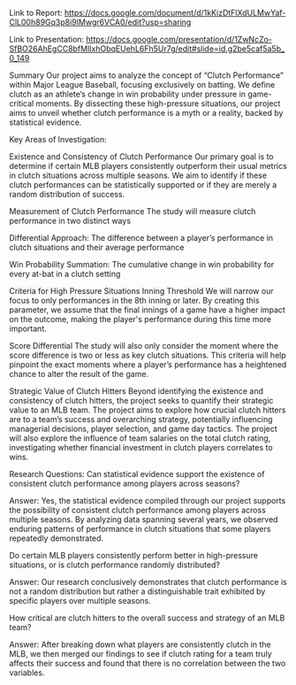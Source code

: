 Link to Report:
https://docs.google.com/document/d/1kKizDtFlXdULMwYaf-ClL00h89Gq3p8i9IMwgr6VCA0/edit?usp=sharing

Link to Presentation:
https://docs.google.com/presentation/d/1ZwNcZo-SfBO26AhEgCC8bfMlIxhObqEUehL6Fh5Ur7g/edit#slide=id.g2be5caf5a5b_0_149

Summary
Our project aims to analyze the concept of “Clutch Performance” within Major League Baseball, focusing exclusively on batting. We define clutch as an athlete’s change in win probability under pressure in game-critical moments. By dissecting these high-pressure situations, our project aims to unveil whether clutch performance is a myth or a reality, backed by statistical evidence. 

Key Areas of Investigation:

Existence and Consistency of Clutch Performance
Our primary goal is to determine if certain MLB players consistently outperform their usual metrics in clutch situations across multiple seasons. We aim to identify if these clutch performances can be statistically supported or if they are merely a random distribution of success. 


Measurement of Clutch Performance
The study will measure clutch performance in two distinct ways

Differential Approach: The difference between a player’s performance in clutch situations and their average performance

Win Probability Summation: The cumulative change in win probability for every at-bat in a clutch setting


Criteria for High Pressure Situations
Inning Threshold
We will narrow our focus to only performances in the 8th inning or later. By creating this parameter, we assume that the final innings of a game have a higher impact on the outcome, making the player's performance during this time more important.

Score Differential
The study will also only consider the moment where the score difference is two or less as key clutch situations. This criteria will help pinpoint the exact moments where a player’s performance has a heightened chance to alter the result of the game.


Strategic Value of Clutch Hitters
Beyond identifying the existence and consistency of clutch hitters, the project seeks to quantify their strategic value to an MLB team. The project aims to explore how crucial clutch hitters are to a team’s success and overarching strategy, potentially influencing managerial decisions, player selection, and game day tactics. 
The project will also explore the influence of team salaries on the total clutch rating, investigating whether financial investment in clutch players correlates to wins. 

Research Questions:
Can statistical evidence support the existence of consistent clutch performance among players across seasons?

Answer: Yes, the statistical evidence compiled through our project  supports the possibility of consistent clutch performance among players across multiple seasons. By analyzing data spanning several years, we observed enduring patterns of performance in clutch situations that some players repeatedly demonstrated.

Do certain MLB players consistently perform better in high-pressure situations, or is clutch performance randomly distributed?

Answer: Our research conclusively demonstrates that clutch performance is not a random distribution but rather a distinguishable trait exhibited by specific players over multiple seasons.

How critical are clutch hitters to the overall success and strategy of an MLB team?

Answer: After breaking down what players are consistently clutch in the MLB, we then merged our findings to see if clutch rating for a team truly affects their success and found that there is no correlation between the two variables.
